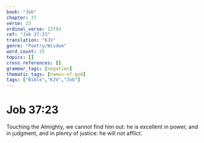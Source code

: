 ```yaml
---
book: "Job"
chapter: 37
verse: 23
ordinal_verse: 13793
ref: "Job 37:23"
translation: "KJV"
genre: "Poetry/Wisdom"
word_count: 25
topics: []
cross_references: []
grammar_tags: [negation]
thematic_tags: [names-of-god]
tags: ["Bible","KJV","Job"]
---
```


# Job 37:23

Touching the Almighty, we cannot find him out: he is excellent in power, and in judgment, and in plenty of justice: he will not afflict.
